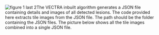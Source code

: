 ![figure 1 last 2](https://github.com/user-attachments/assets/44873a5a-8c7e-4051-a893-a135d56ada82)The VECTRA inbuilt algorithm generates a JSON file containing details and images of all detected lesions.
The code provided here extracts tile images from the JSON file.
The path should be the folder containing the JSON files.
The picture below shows all the tile images combined into a single JSON file.

